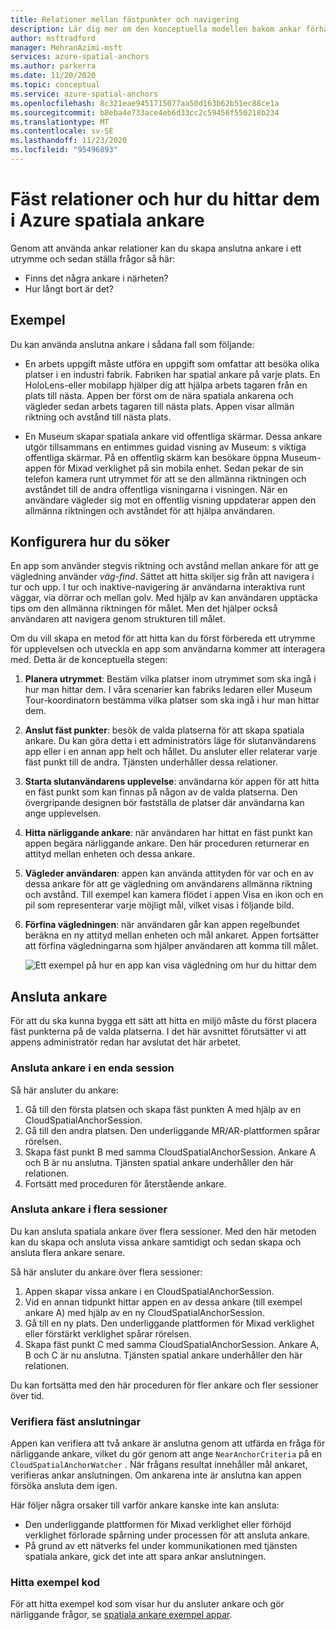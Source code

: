 ```yaml
---
title: Relationer mellan fästpunkter och navigering
description: Lär dig mer om den konceptuella modellen bakom ankar förhållanden. Lär dig att ansluta ankare inom ett utrymme och att använda närliggande API för att uppfylla ett sätt att söka efter ett scenario.
author: msftradford
manager: MehranAzimi-msft
services: azure-spatial-anchors
ms.author: parkerra
ms.date: 11/20/2020
ms.topic: conceptual
ms.service: azure-spatial-anchors
ms.openlocfilehash: 8c321eae9451715077aa50d163b62b51ec88ce1a
ms.sourcegitcommit: b8eba4e733ace4eb6d33cc2c59456f550218b234
ms.translationtype: MT
ms.contentlocale: sv-SE
ms.lasthandoff: 11/23/2020
ms.locfileid: "95496893"
---
```

# <a name="anchor-relationships-and-way-finding-in-azure-spatial-anchors"></a>Fäst relationer och hur du hittar dem i Azure spatiala ankare

Genom att använda ankar relationer kan du skapa anslutna ankare i ett utrymme och sedan ställa frågor så här:

* Finns det några ankare i närheten?
* Hur långt bort är det?

## <a name="examples"></a>Exempel

Du kan använda anslutna ankare i sådana fall som följande:

* En arbets uppgift måste utföra en uppgift som omfattar att besöka olika platser i en industri fabrik. Fabriken har spatial ankare på varje plats. En HoloLens-eller mobilapp hjälper dig att hjälpa arbets tagaren från en plats till nästa. Appen ber först om de nära spatiala ankarena och vägleder sedan arbets tagaren till nästa plats. Appen visar allmän riktning och avstånd till nästa plats.

* En Museum skapar spatiala ankare vid offentliga skärmar. Dessa ankare utgör tillsammans en entimmes guidad visning av Museum: s viktiga offentliga skärmar. På en offentlig skärm kan besökare öppna Museum-appen för Mixad verklighet på sin mobila enhet. Sedan pekar de sin telefon kamera runt utrymmet för att se den allmänna riktningen och avståndet till de andra offentliga visningarna i visningen. När en användare vägleder sig mot en offentlig visning uppdaterar appen den allmänna riktningen och avståndet för att hjälpa användaren.

## <a name="set-up-way-finding"></a>Konfigurera hur du söker

En app som använder stegvis riktning och avstånd mellan ankare för att ge vägledning använder *väg-find*. Sättet att hitta skiljer sig från att navigera i tur och upp. I tur och inaktive-navigering är användarna interaktiva runt väggar, via dörrar och mellan golv. Med hjälp av kan användaren upptäcka tips om den allmänna riktningen för målet. Men det hjälper också användaren att navigera genom strukturen till målet.

Om du vill skapa en metod för att hitta kan du först förbereda ett utrymme för upplevelsen och utveckla en app som användarna kommer att interagera med. Detta är de konceptuella stegen:

1. **Planera utrymmet**: Bestäm vilka platser inom utrymmet som ska ingå i hur man hittar dem. I våra scenarier kan fabriks ledaren eller Museum Tour-koordinatorn bestämma vilka platser som ska ingå i hur man hittar dem.
2. **Anslut fäst punkter**: besök de valda platserna för att skapa spatiala ankare. Du kan göra detta i ett administratörs läge för slutanvändarens app eller i en annan app helt och hållet. Du ansluter eller relaterar varje fäst punkt till de andra. Tjänsten underhåller dessa relationer.
3. **Starta slutanvändarens upplevelse**: användarna kör appen för att hitta en fäst punkt som kan finnas på någon av de valda platserna. Den övergripande designen bör fastställa de platser där användarna kan ange upplevelsen.
4. **Hitta närliggande ankare**: när användaren har hittat en fäst punkt kan appen begära närliggande ankare. Den här proceduren returnerar en attityd mellan enheten och dessa ankare.
5. **Vägleder användaren**: appen kan använda attityden för var och en av dessa ankare för att ge vägledning om användarens allmänna riktning och avstånd. Till exempel kan kamera flödet i appen Visa en ikon och en pil som representerar varje möjligt mål, vilket visas i följande bild.
6. **Förfina vägledningen**: när användaren går kan appen regelbundet beräkna en ny attityd mellan enheten och mål ankaret. Appen fortsätter att förfina vägledningarna som hjälper användaren att komma till målet.

    ![Ett exempel på hur en app kan visa vägledning om hur du hittar dem](./media/meeting-spot.png)

## <a name="connect-anchors"></a>Ansluta ankare

För att du ska kunna bygga ett sätt att hitta en miljö måste du först placera fäst punkterna på de valda platserna. I det här avsnittet förutsätter vi att appens administratör redan har avslutat det här arbetet.

### <a name="connect-anchors-in-a-single-session"></a>Ansluta ankare i en enda session

Så här ansluter du ankare:

1. Gå till den första platsen och skapa fäst punkten A med hjälp av en CloudSpatialAnchorSession.
2. Gå till den andra platsen. Den underliggande MR/AR-plattformen spårar rörelsen.
3. Skapa fäst punkt B med samma CloudSpatialAnchorSession. Ankare A och B är nu anslutna. Tjänsten spatial ankare underhåller den här relationen.
4. Fortsätt med proceduren för återstående ankare.

### <a name="connect-anchors-in-multiple-sessions"></a>Ansluta ankare i flera sessioner

Du kan ansluta spatiala ankare över flera sessioner. Med den här metoden kan du skapa och ansluta vissa ankare samtidigt och sedan skapa och ansluta flera ankare senare.

Så här ansluter du ankare över flera sessioner:

1. Appen skapar vissa ankare i en CloudSpatialAnchorSession.
2. Vid en annan tidpunkt hittar appen en av dessa ankare (till exempel ankare A) med hjälp av en ny CloudSpatialAnchorSession.
3. Gå till en ny plats. Den underliggande plattformen för Mixad verklighet eller förstärkt verklighet spårar rörelsen.
4. Skapa fäst punkt C med samma CloudSpatialAnchorSession. Ankare A, B och C är nu anslutna. Tjänsten spatial ankare underhåller den här relationen.

Du kan fortsätta med den här proceduren för fler ankare och fler sessioner över tid.

### <a name="verify-anchor-connections"></a>Verifiera fäst anslutningar

Appen kan verifiera att två ankare är anslutna genom att utfärda en fråga för närliggande ankare, vilket du gör genom att ange `NearAnchorCriteria` på en `CloudSpatialAnchorWatcher` . När frågans resultat innehåller mål ankaret, verifieras ankar anslutningen. Om ankarena inte är anslutna kan appen försöka ansluta dem igen.

Här följer några orsaker till varför ankare kanske inte kan ansluta:

* Den underliggande plattformen för Mixad verklighet eller förhöjd verklighet förlorade spårning under processen för att ansluta ankare.
* På grund av ett nätverks fel under kommunikationen med tjänsten spatiala ankare, gick det inte att spara ankar anslutningen.

### <a name="find-sample-code"></a>Hitta exempel kod

För att hitta exempel kod som visar hur du ansluter ankare och gör närliggande frågor, se [spatiala ankare exempel appar](https://github.com/Azure/azure-spatial-anchors-samples).
